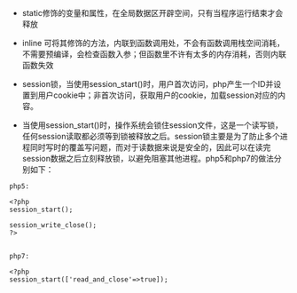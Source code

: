 - static修饰的变量和属性，在全局数据区开辟空间，只有当程序运行结束才会释放

- inline 可将其修饰的方法，内联到函数调用处，不会有函数调用栈空间消耗，不需要预编译，会检查函数入参；但函数里不许有太多的内存消耗，否则内联函数失效

- session锁，当使用session_start()时，用户首次访问，php产生一个ID并设置到用户cookie中；非首次访问，获取用户的cookie，加载session对应的内容。

- 当使用session_start()时，操作系统会锁住session文件，这是一个读写锁，任何session读取都必须等到锁被释放之后。session锁主要是为了防止多个进程同时写时的覆盖写问题，而对于读数据来说是安全的，因此可以在读完session数据之后立刻释放锁，以避免阻塞其他进程。php5和php7的做法分别如下：

```
php5:

<?php
session_start();

session_write_close();
?>


php7:

<?php
session_start(['read_and_close'=>true]);
```


